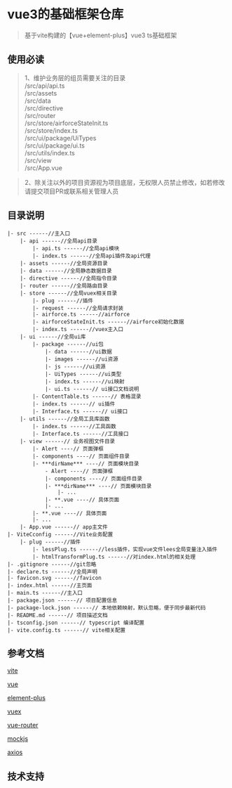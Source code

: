 # vue3的基础框架仓库

> 基于vite构建的【vue+element-plus】vue3 ts基础框架

## 使用必读

> 1、维护业务层的组员需要关注的目录
    <br> /src/api/api.ts
    <br> /src/assets
    <br> /src/data
    <br> /src/directive
    <br> /src/router
    <br> /src/store/airforceStateInit.ts
    <br> /src/store/index.ts
    <br> /src/ui/package/UiTypes
    <br> /src/ui/package/ui.ts
    <br> /src/utils/index.ts
    <br> /src/view
    <br> /src/App.vue

> 2、除关注以外的项目资源视为项目底层，无权限人员禁止修改，如若修改请提交项目PR或联系相关管理人员

## 目录说明

```
|- src ------//主入口
    |- api ------//全局api目录
        |- api.ts ------//全局api模块
        |- index.ts ------//全局api插件及api代理
    |- assets ------//全局资源目录
    |- data ------//全局静态数据目录
    |- directive ------//全局指令目录
    |- router ------//全局路由目录
    |- store ------//全局vuex相关目录
        |- plug ------//插件
        |- request ------//全局请求封装
        |- airforce.ts ------//airforce
        |- airforceStateInit.ts ------//airforce初始化数据
        |- index.ts ------//vuex主入口
    |- ui ------//全局ui库
        |- package ------//ui包
            |- data ------//ui数据
            |- images ------//ui资源
            |- js ------//ui资源
            |- UiTypes ------//ui类型
            |- index.ts ------//ui映射
            |- ui.ts ------// ui接口文档说明
        |- ContentTable.ts ------// 表格混录
        |- index.ts ------// ui插件
        |- Interface.ts ------// ui接口
    |- utils ------//全局工具库函数
        |- index.ts ------//工具函数
        |- Interface.ts ------//工具接口
    |- view ------// 业务视图文件目录
        |- Alert ----// 页面弹框
        |- components ----// 页面组件目录
        |- ***dirName*** ----// 页面模块目录
            - Alert ----// 页面弹框
            |- components ----// 页面组件目录
            |- ***dirName*** ----// 页面模块目录
                |- ...
            |- **.vue ----// 具体页面
            |- ...
        |- **.vue ----// 具体页面
        |- ...
    |- App.vue ------// app主文件
|- ViteCconfig ------//Vite业务配置
    |- plug ------//插件
        |- lessPlug.ts ------//less插件，实现vue文件lees全局变量注入插件
        |- htmlTransformPlug.ts ------//对index.html的相关处理
|- .gitignore ------//git忽略
|- declare.ts ------//全局声明
|- favicon.svg ------//favicon
|- index.html ------//主页面
|- main.ts ------//主入口
|- package.json ------// 项目配置信息
|- package-lock.json ------// 本地依赖映射，默认忽略，便于同步最新代码
|- README.md ------// 项目描述文档
|- tsconfig.json ------// typescript 编译配置
|- vite.config.ts ------// vite相关配置
```
## 参考文档

[vite](https://v3.cn.vuejs.org/)

[vue](https://v3.cn.vuejs.org/)

[element-plus](https://element-plus.gitee.io/zh-CN/)

[vuex](https://next.vuex.vuejs.org/)

[vue-router](https://next.router.vuejs.org/zh/)

[mockjs](http://mockjs.com/)

[axios](http://www.axios-js.com/)

## 技术支持